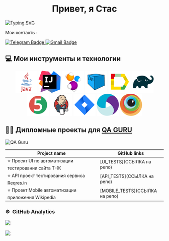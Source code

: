 
<h1 align="center">Привет, я Стас</h1>

[![Typing SVG](https://readme-typing-svg.herokuapp.com?color=%2336BCF7&lines=QA+Engineer)](https://git.io/typing-svg)

Мои контакты:

 <a href="https://t.me/SyperEnot">
    <img src="https://img.shields.io/badge/Telegram-blue?style=for-the-badge&logo=telegram&logoColor=white" alt="Telegram Badge"/>
  </a>

  <a href="mailto:erokhov.stanislav@gmail.com">
    <img src="https://img.shields.io/badge/@gmail.com-blue?style=for-the-badge&logo=mail&logoColor=white" alt="Gmail Badge"/>
  </a>

## :computer: Мои инструменты и технологии
 <p align="center">
<a href="https://www.java.com/"><img src="/media/java.svg" width="70" height="70"  alt="Java"/></a>
<a href="https://www.jetbrains.com/idea/"><img src="media/IJ.svg" width="70" height="70"  alt="IDEA"/></a>
<a href="https://www.selenide.org/"><img src="media/Selenide.svg" width="70" height="70" alt="Selenide" title="Selenide"/></a> 
<a href="https://aerokube.com/selenoid/"><img src="media/Selenoid.svg" width="70" height="70"  alt="Selenoid"/></a>
<a href="https://github.com/allure-framework"><img src="media/allure.svg" width="70" height="70"  alt="Allure"/></a>
<a href="https://gradle.org/"><img src="media/gradle.svg" width="70" height="70"  alt="Gradle"/></a>
<a href="https://junit.org/junit5/"><img src="media/jUnit5.svg" width="70" height="70"  alt="JUnit 5"/></a>
<a href="https://www.jenkins.io/"><img src="media/jenkins.svg" width="70" height="70"  alt="Jenkins"/></a>
<a href="https://www.atlassian.com/software/jira/"><img src="media/Jira.svg" width="70" height="70" alt="Jira" title="Jira"/></a> 
<a href="https://appium.io/docs/en/latest/"><img src="media/appium.svg" width="70" height="70" alt="Appium" title="Appium"/></a> 
<a href="https://www.browserstack.com/"><img src="media/Browserstack.svg" width="70" height="70" alt="BrowserStack" title="BrowserStack"/></a> 
</p>

## :man_student: Дипломные проекты для [QA GURU](https://qa.guru/)

<p align="left">  
 <img src="https://avatars.githubusercontent.com/u/65260527?s=200&v=4" title="QA Guru" alt="QA Guru" width="70" height="70"/>&nbsp;
</p>

| Project name                                                | GitHub links                                                    
  |-------------------------------------------------------------|-----------------------------------------------------------------|
| :star:    Проект UI по автоматизации тестировании сайта Т-Ж | [UI_TESTS](ССЫЛКА на репо)                                      |  
| :star:      API проект тестирования  сервиса Reqres.in      | [API_TESTS](ССЫЛКА на репо) |  
| :star:    Проект Mobile автоматизации приложения Wikipedia  | [MOBILE_TESTS](ССЫЛКА на репо)     |  






### ⚙️ &nbsp;GitHub Analytics

![](https://github-profile-summary-cards.vercel.app/api/cards/repos-per-language?username=SyperEnot&theme=solarized_dark)

![](https://github-profile-summary-cards.vercel.app/api/cards/stats?username=SyperEnot&theme=solarized_dark)


![]()
![]()
![]()



<!---
SyperEnot/SyperEnot is a ✨ special ✨ repository because its `README.md` (this file) appears on your GitHub profile.
You can click the Preview link to take a look at your changes.
--->

